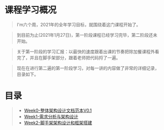 # 课程学习概况
> I'm六个周，2021年的全年学习目标，就围绕着这门课程开始了。  

> 到目前为止(2021年1月27日)，第一阶段课程已经学习完毕，第二阶段还未开始。 

> 关于第一阶段的学习汇报：以最快的速度跟着出课的节奏把除加餐课程外看完了，并且在脚手架部分，跟着老师把代码捋了一遍。 

> 现在在进行第二遍的第一阶段学习，对每一讲的内容做了非常的详细记录，目录如下。

# 目录

> + [Week0-整体架构设计文档范本V0.1](pages/六个周/99-整体架构设计文档范本V0.1.md)
> + [Week1-需求分析与架构设计](pages/六个周/01-需求分析与架构设计.md)
> + [Week2-脚手架架构设计和框架搭建](pages/六个周/02-脚手架架构设计和框架搭建.md)
